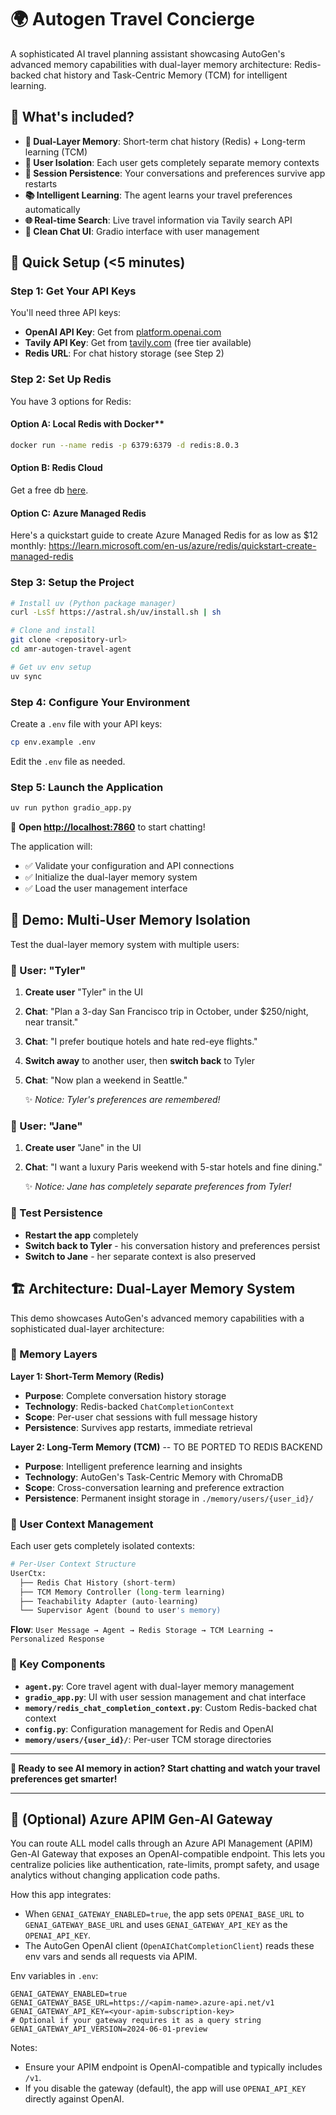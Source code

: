 # 🌍 Autogen Travel Concierge 

A sophisticated AI travel planning assistant showcasing AutoGen's advanced memory capabilities with dual-layer memory architecture: Redis-backed chat history and Task-Centric Memory (TCM) for intelligent learning.

## 🧠 What's included?

- **🎯 Dual-Layer Memory**: Short-term chat history (Redis) + Long-term learning (TCM)
- **👥 User Isolation**: Each user gets completely separate memory contexts
- **🔄 Session Persistence**: Your conversations and preferences survive app restarts
- **📚 Intelligent Learning**: The agent learns your travel preferences automatically
- **🌐 Real-time Search**: Live travel information via Tavily search API
- **💬 Clean Chat UI**: Gradio interface with user management

## 🚀 Quick Setup (<5 minutes)

### Step 1: Get Your API Keys
You'll need three API keys:
- **OpenAI API Key**: Get from [platform.openai.com](https://platform.openai.com/api-keys)
- **Tavily API Key**: Get from [tavily.com](https://tavily.com) (free tier available)  
- **Redis URL**: For chat history storage (see Step 2)

### Step 2: Set Up Redis
You have 3 options for Redis:

#### Option A: Local Redis with Docker**
```bash
docker run --name redis -p 6379:6379 -d redis:8.0.3
```

#### Option B: Redis Cloud
Get a free db [here](https://redis.io/cloud).

#### Option C: Azure Managed Redis
Here's a quickstart guide to create Azure Managed Redis for as low as $12 monthly: https://learn.microsoft.com/en-us/azure/redis/quickstart-create-managed-redis

### Step 3: Setup the Project
```bash
# Install uv (Python package manager)
curl -LsSf https://astral.sh/uv/install.sh | sh

# Clone and install
git clone <repository-url>
cd amr-autogen-travel-agent

# Get uv env setup
uv sync
```

### Step 4: Configure Your Environment
Create a `.env` file with your API keys:
```bash
cp env.example .env
```

Edit the `.env` file as needed.

### Step 5: Launch the Application
```bash
uv run python gradio_app.py
```

🎉 **Open [http://localhost:7860](http://localhost:7860)** to start chatting!

The application will:
- ✅ Validate your configuration and API connections
- ✅ Initialize the dual-layer memory system
- ✅ Load the user management interface

## 💬 Demo: Multi-User Memory Isolation

Test the dual-layer memory system with multiple users:

### 👤 User: "Tyler"
1. **Create user** "Tyler" in the UI
2. **Chat**: "Plan a 3-day San Francisco trip in October, under $250/night, near transit."
3. **Chat**: "I prefer boutique hotels and hate red-eye flights."
4. **Switch away** to another user, then **switch back** to Tyler
5. **Chat**: "Now plan a weekend in Seattle." 
   
   ✨ *Notice: Tyler's preferences are remembered!*

### 👤 User: "Jane"  
1. **Create user** "Jane" in the UI
2. **Chat**: "I want a luxury Paris weekend with 5-star hotels and fine dining."

   ✨ *Notice: Jane has completely separate preferences from Tyler!*

### 🔄 Test Persistence
- **Restart the app** completely
- **Switch back to Tyler** - his conversation history and preferences persist
- **Switch to Jane** - her separate context is also preserved

## 🏗️ Architecture: Dual-Layer Memory System

This demo showcases AutoGen's advanced memory capabilities with a sophisticated dual-layer architecture:

### 🧠 Memory Layers

**Layer 1: Short-Term Memory (Redis)**
- **Purpose**: Complete conversation history storage
- **Technology**: Redis-backed `ChatCompletionContext`
- **Scope**: Per-user chat sessions with full message history
- **Persistence**: Survives app restarts, immediate retrieval

**Layer 2: Long-Term Memory (TCM)**  -- TO BE PORTED TO REDIS BACKEND
- **Purpose**: Intelligent preference learning and insights
- **Technology**: AutoGen's Task-Centric Memory with ChromaDB
- **Scope**: Cross-conversation learning and preference extraction
- **Persistence**: Permanent insight storage in `./memory/users/{user_id}/`

### 👥 User Context Management

Each user gets completely isolated contexts:

```python
# Per-User Context Structure
UserCtx:
  ├── Redis Chat History (short-term)
  ├── TCM Memory Controller (long-term learning)  
  ├── Teachability Adapter (auto-learning)
  └── Supervisor Agent (bound to user's memory)
```

**Flow**: `User Message → Agent → Redis Storage → TCM Learning → Personalized Response`

### 🔧 Key Components

- **`agent.py`**: Core travel agent with dual-layer memory management
- **`gradio_app.py`**: UI with user session management and chat interface
- **`memory/redis_chat_completion_context.py`**: Custom Redis-backed chat context
- **`config.py`**: Configuration management for Redis and OpenAI
- **`memory/users/{user_id}/`**: Per-user TCM storage directories

---

**🚀 Ready to see AI memory in action? Start chatting and watch your travel preferences get smarter!**

---

## 🔐 (Optional) Azure APIM Gen-AI Gateway

You can route ALL model calls through an Azure API Management (APIM) Gen-AI Gateway that exposes an OpenAI-compatible endpoint. This lets you centralize policies like authentication, rate-limits, prompt safety, and usage analytics without changing application code paths.

How this app integrates:
- When `GENAI_GATEWAY_ENABLED=true`, the app sets `OPENAI_BASE_URL` to `GENAI_GATEWAY_BASE_URL` and uses `GENAI_GATEWAY_API_KEY` as the `OPENAI_API_KEY`.
- The AutoGen OpenAI client (`OpenAIChatCompletionClient`) reads these env vars and sends all requests via APIM.

Env variables in `.env`:
```
GENAI_GATEWAY_ENABLED=true
GENAI_GATEWAY_BASE_URL=https://<apim-name>.azure-api.net/v1
GENAI_GATEWAY_API_KEY=<your-apim-subscription-key>
# Optional if your gateway requires it as a query string
GENAI_GATEWAY_API_VERSION=2024-06-01-preview
```

Notes:
- Ensure your APIM endpoint is OpenAI-compatible and typically includes `/v1`.
- If you disable the gateway (default), the app will use `OPENAI_API_KEY` directly against OpenAI.
